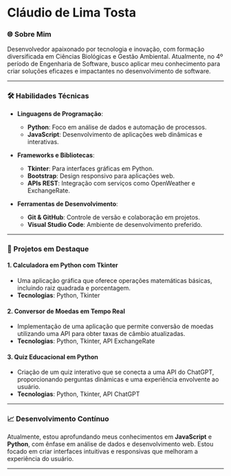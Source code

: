 # Cláudio de Lima Tosta

### 🌐 Sobre Mim
Desenvolvedor apaixonado por tecnologia e inovação, com formação diversificada em Ciências Biológicas e Gestão Ambiental. Atualmente, no 4º período de Engenharia de Software, busco aplicar meu conhecimento para criar soluções eficazes e impactantes no desenvolvimento de software.

---

### 🛠️ Habilidades Técnicas

- **Linguagens de Programação**:
  - **Python**: Foco em análise de dados e automação de processos.
  - **JavaScript**: Desenvolvimento de aplicações web dinâmicas e interativas.

- **Frameworks e Bibliotecas**:
  - **Tkinter**: Para interfaces gráficas em Python.
  - **Bootstrap**: Design responsivo para aplicações web.
  - **APIs REST**: Integração com serviços como OpenWeather e ExchangeRate.

- **Ferramentas de Desenvolvimento**:
  - **Git & GitHub**: Controle de versão e colaboração em projetos.
  - **Visual Studio Code**: Ambiente de desenvolvimento preferido.

---

### 📂 Projetos em Destaque

#### 1. Calculadora em Python com Tkinter
   - Uma aplicação gráfica que oferece operações matemáticas básicas, incluindo raiz quadrada e porcentagem.
   - **Tecnologias**: Python, Tkinter

#### 2. Conversor de Moedas em Tempo Real
   - Implementação de uma aplicação que permite conversão de moedas utilizando uma API para obter taxas de câmbio atualizadas.
   - **Tecnologias**: Python, Tkinter, API ExchangeRate

#### 3. Quiz Educacional em Python
   - Criação de um quiz interativo que se conecta a uma API do ChatGPT, proporcionando perguntas dinâmicas e uma experiência envolvente ao usuário.
   - **Tecnologias**: Python, Tkinter, API ChatGPT

---

### 📈 Desenvolvimento Contínuo
Atualmente, estou aprofundando meus conhecimentos em **JavaScript** e **Python**, com ênfase em análise de dados e desenvolvimento web. Estou focado em criar interfaces intuitivas e responsivas que melhoram a experiência do usuário.

---

### 
